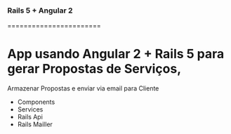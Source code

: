 ### Rails 5 + Angular 2
=======================

# App usando Angular 2 + Rails 5 para gerar Propostas de Serviços,
  Armazenar Propostas e enviar via email para Cliente
  
  
* Components
* Services
* Rails Api
* Rails Mailler


